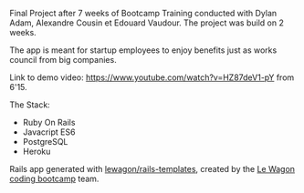 Final Project after 7 weeks of Bootcamp Training conducted with Dylan Adam, Alexandre Cousin et Edouard Vaudour.
The project was build on 2 weeks.

The app is meant for startup employees to enjoy benefits just as works council from big companies.

Link to demo video: https://www.youtube.com/watch?v=HZ87deV1-pY from 6'15.

The Stack:
 - Ruby On Rails
 - Javacript ES6
 - PostgreSQL
 - Heroku

Rails app generated with [lewagon/rails-templates](https://github.com/lewagon/rails-templates), created by the [Le Wagon coding bootcamp](https://www.lewagon.com) team.
